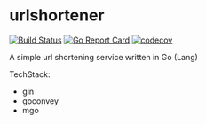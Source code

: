 # urlshortener
[![Build Status](https://travis-ci.org/xlk3099/urlshortener.svg?branch=master)](https://travis-ci.org/xlk3099/urlshortener)
[![Go Report Card](https://goreportcard.com/badge/github.com/xlk3099/urlshortener)](https://goreportcard.com/report/github.com/xlk3099/urlshortener)
[![codecov](https://codecov.io/gh/xlk3099/urlshortener/branch/master/graph/badge.svg)](https://codecov.io/gh/xlk3099/urlshortener)

A simple url shortening service written in Go (Lang)

TechStack:
  - gin
  - goconvey
  - mgo
